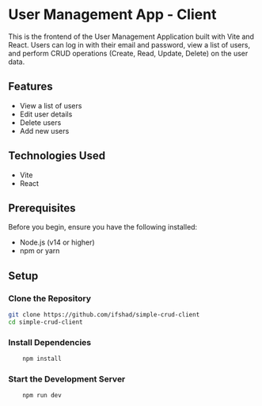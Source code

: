 # User Management App - Client

This is the frontend of the User Management Application built with Vite and React. Users can log in with their email and password, view a list of users, and perform CRUD operations (Create, Read, Update, Delete) on the user data.

## Features

- View a list of users
- Edit user details
- Delete users
- Add new users

## Technologies Used

- Vite
- React

## Prerequisites

Before you begin, ensure you have the following installed:

- Node.js (v14 or higher)
- npm or yarn

## Setup

### Clone the Repository

```bash
git clone https://github.com/ifshad/simple-crud-client
cd simple-crud-client

```
### Install Dependencies

```bash
    npm install
```

### Start the Development Server

```bash
    npm run dev
```
